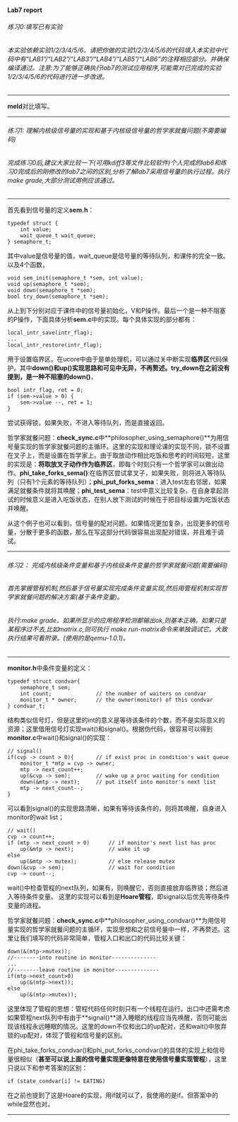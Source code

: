#### Lab7 report

###### 练习0:填写已有实验
###### 本实验依赖实验1/2/3/4/5/6。请把你做的实验1/2/3/4/5/6的代码填入本实验中代码中有“LAB1”/“LAB2”/“LAB3”/“LAB4”/“LAB5”/“LAB6”的注释相应部分。并确保编译通过。注意:为了能够正确执行lab7的测试应用程序,可能需对已完成的实验1/2/3/4/5/6的代码进行进一步改进。
***
**meld**对比填写。
***
###### 练习1:	理解内核级信号量的实现和基于内核级信号量的哲学家就餐问题(不需要编码)
###### 完成练习0后,建议大家比较一下(可用kdiff3等文件比较软件)个人完成的lab6和练习0完成后的刚修改的lab7之间的区别,分析了解lab7采用信号量的执行过程。执行make	grade,大部分测试用例应该通过。
***
首先看到信号量的定义**sem.h**：

    typedef struct {
    	int value;
    	wait_queue_t wait_queue;
	} semaphore_t;
其中value是信号量的值，wait_queue是信号量的等待队列，和课件的完全一致。以及4个函数，

	void sem_init(semaphore_t *sem, int value);
    void up(semaphore_t *sem);
    void down(semaphore_t *sem);
    bool try_down(semaphore_t *sem);
从上到下分别对应于课件中的信号量初始化，V和P操作。最后一个是一种不阻塞的P操作，下面具体分析**sem.c**中的实现。每个具体实现的部分都有：

	local_intr_save(intr_flag);
    ...
    local_intr_restore(intr_flag);
用于设置临界区。在ucore中由于是单处理机，可以通过关中断实现**临界区**代码保护。其中**down()**和**up()**实现思路和可见中无异，不再赘述。**try_down**在之前没有提到，是一种不阻塞的**down()**，

	bool intr_flag, ret = 0;
	if (sem->value > 0) {
        sem->value --, ret = 1;
    }
尝试获得锁，如果失败，不进入等待队列，而是直接返回。

哲学家就餐问题：**check_sync.c**中**philosopher_using_semaphore()**为用信号量实现的哲学家就餐问题的主循环。这里的实现和理论课的实现不同，锁不设置在叉子上，而是设置在哲学家上。由于取放动作相比吃饭和思考的时间较短，这里的实现是：**将取放叉子动作作为临界区**，即每个时刻只有一个哲学家可以做出动作。**phi_take_forks_sema()**:在临界区尝试拿叉子，如果失败，则将进入等待队列（只有1个元素的等待队列）；**phi_put_forks_sema**：进入test左右邻居，如果满足就餐条件就将其唤醒；**phi_test_sema**：test中意义比较复杂，在自身拿起测试的时候意义是进入吃饭状态，在别人放下测试的时候在于把目标设置为吃饭状态并唤醒。

从这个例子也可以看到，信号量的配对问题。如果情况更加复杂，出现更多的信号量，分散于更多的函数，那么在写这部分代码很容易出现配对错误，并且难于调试。

***
###### 练习2：	完成内核级条件变量和基于内核级条件变量的哲学家就餐问题(需要编码)
###### 首先掌握管程机制,然后基于信号量实现完成条件变量实现,然后用管程机制实现哲学家就餐问题的解决方案(基于条件变量)。
###### 执行:make grade。如果所显示的应用程序检测都输出ok,则基本正确。如果只是某程序过不去,比如matrix.c,则可执行 make run-matrix命令来单独调试它。大致执行结果可看附录。(使用的是qemu-1.0.1)。
***
**monitor.h**中条件变量的定义：

    typedef struct condvar{
        semaphore_t sem;
        int count;              // the number of waiters on condvar
        monitor_t * owner;      // the owner(monitor) of this condvar
    } condvar_t;
结构类似信号灯，但是这里的int的意义是等待该条件的个数，而不是实际意义的资源；这里借用信号灯实现wait()和signal()。根据伪代码，很容易可以得到**monitor.c**中wait()和signal()的实现：

	// signal()
	if(cvp -> count > 0){		// if exist proc in condition's wait queue
		monitor_t *mtp = cvp -> owner;
		mtp -> next_count++;
        up(&cvp -> sem);		// wake up a proc waiting for condition
        down(&mtp -> next);	  	// put itself into monitor's next list
		mtp -> next_count--;
	}
可以看到signal()的实现思路清晰，如果有等待该条件的，则将其唤醒，自身进入monitor的wait list；

	// wait()
	cvp -> count++;
    if (mtp -> next_count > 0)		// if monitor's next list has proc
    	up(&mtp -> next);			// wake it up
    else
        up(&mtp -> mutex);			// else release mutex
    down(&cvp -> sem);				// wait for condition
    cvp -> count--;
wait()中检查管程的next队列，如果有，则唤醒它，否则直接放弃临界锁；然后进入等待条件变量。
这里的实现可以看到是**Hoare管程**，即signal以后优先等待条件变量的进程。

哲学家就餐问题：**check_sync.c**中**philosopher_using_condvar()**为用信号量实现的哲学家就餐问题的主循环，实现思想和之前信号量中一样，不再赘述。这里让我们填写的代码非常简单，管程入口和出口的代码比较关键：

    down(&(mtp->mutex));
    //--------into routine in monitor--------------
    ...
    //--------leave routine in monitor--------------
    if(mtp->next_count>0)
	    up(&(mtp->next));
    else
		up(&(mtp->mutex));
这里体现了管程的思想：管程代码任何时刻只有一个线程在运行。出口中还需考虑如果管程next队列中有由于**signal()**进入睡眠的线程应当先唤醒，否则可能出现该线程永远睡眠的情况。这里的down不仅和出口的up配对，还和wait()中放弃锁的up配对，体现了管程和信号量的区别。

在phi_take_forks_condvar()和phi_put_forks_condvar()的具体的实现上和信号量很相似（**甚至可以说上面的信号量实现更像特意在使用信号量实现管程**），这里只说以下和参考答案的区别：

	if (state_condvar[i] != EATING)
在之前也提到了这是Hoare的实现，用if就可以了，我使用的是if。但答案中的while显然也对。
***
